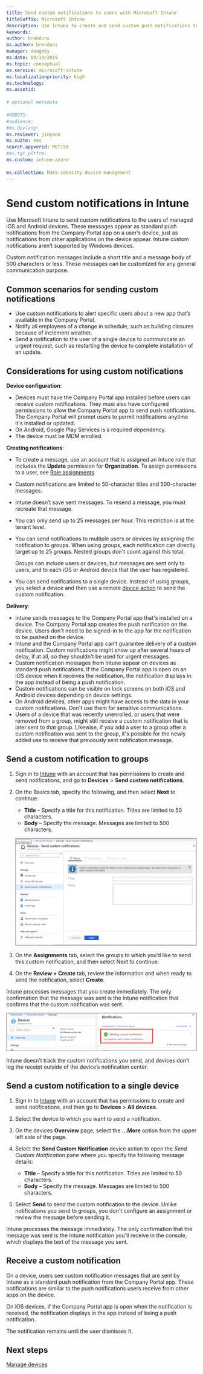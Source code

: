 ```yaml
---
title: Send custom notifications to users with Microsoft Intune 
titleSuffix: Microsoft Intune
description: Use Intune to create and send custom push notifications to users of iOS and Android devices
keywords:
author: brenduns
ms.author: brenduns
manager: dougeby
ms.date: 09/19/2019
ms.topic: conceptual
ms.service: microsoft-intune
ms.localizationpriority: high
ms.technology:
ms.assetid: 

# optional metadata

#ROBOTS:
#audience:
#ms.devlang:
ms.reviewer: jinyoon
ms.suite: ems
search.appverid: MET150
#ms.tgt_pltfrm:
ms.custom: intune-azure

ms.collection: M365-identity-device-management
---
```


# Send custom notifications in Intune  

Use Microsoft Intune to send custom notifications to the users of managed iOS and Android devices. These messages appear as standard push notifications from the Company Portal app on a user’s device, just as notifications from other applications on the device appear. Intune custom notifications aren’t supported by Windows devices.   

Custom notification messages include a short title and a message body of 500 characters or less. These messages can be customized for any general communication purpose.

## Common scenarios for sending custom notifications  

- Use custom notifications to alert specific users about a new app that’s available in the Company Portal.  
- Notify all employees of a change in schedule, such as building closures because of inclement weather.
- Send a notification to the user of a single device to communicate an urgent request, such as restarting the device to complete installation of an update.  

## Considerations for using custom notifications  

**Device configuration**:  
- Devices must have the Company Portal app installed before users can receive custom notifications. They must also have configured permissions to allow the Company Portal app to send push notifications. The Company Portal will prompt users to permit notifications anytime it's installed or updated.  
- On Android, Google Play Services is a required dependency.  
- The device must be MDM enrolled.

**Creating notifications**:  
- To create a message, use an account that is assigned an Intune role that includes the **Update** permission for **Organization**. To assign permissions to a user, see [Role assignments](role-based-access-control.md#role-assignments)  
- Custom notifications are limited to 50-character titles and 500-character messages.  
- Intune doesn’t save sent messages. To resend a message, you must recreate that message.  
- You can only send up to 25 messages per hour. This restriction is at the tenant level.  
- You can send notifications to multiple users or devices by assigning the notification to groups. When using groups, each notification can directly target up to 25 groups. Nested groups don't count against this total.  

  Groups can include users or devices, but messages are sent only to users, and to each iOS or Android device that the user has registered.  
- You can send notifications to a single device. Instead of using groups, you select a device and then use a remote [device action](device-management.md#available-device-actions) to send the custom notification.  

**Delivery**:  
- Intune sends messages to the Company Portal app that's installed on a device. The Company Portal app creates the push notification on the device. Users don't need to be signed-in to the app for the notification to be pushed on the device. 
- Intune and the Company Portal app can’t guarantee delivery of a custom notification. Custom notifications might show up after several hours of delay, if at all, so they shouldn't be used for urgent messages.  
- Custom notification messages from Intune appear on devices as standard push notifications. If the Company Portal app is open on an iOS device when it receives the notification, the notification displays in the app instead of being a push notification.  
- Custom notifications can be visible on lock screens on both iOS and Android devices depending on device settings.  
- On Android devices, other apps might have access to the data in your custom notifications. Don't use them for sensitive communications.  
- Users of a device that was recently unenrolled, or users that were removed from a group, might still receive a custom notification that is later sent to that group.  Likewise, if you add a user to a group after a custom notification was sent to the group, it's possible for the newly added use to receive that previously sent notification message.  

## Send a custom notification to groups  

1. Sign in to [Intune](https://go.microsoft.com/fwlink/?linkid=2090973) with an account that has permissions to create and send notifications, and go to **Devices** > **Send custom notifications**.  

2. On the Basics tab, specify the following, and then select **Next** to continue.  
   - **Title** – Specify a title for this notification. Titles are limited to 50 characters.  
   - **Body** – Specify the message. Messages are limited to 500 characters.

   ![Create a custom notification](./media/custom-notifications/custom-notifications.png)  

3. On the **Assignments** tab, select the groups to which you’d like to send this custom notification, and then select Next to continue.  

4. On the **Review + Create** tab, review the information and when ready to send the notification, select **Create**.  

Intune processes messages that you create immediately. The only confirmation that the message was sent is the Intune notification that confirms that the custom notification was sent.  

![Confirmation of a sent notification](./media/custom-notifications/notification-sent.png)  

Intune doesn’t track the custom notifications you send, and devices don’t log the receipt outside of the device’s notification center.  

## Send a custom notification to a single device  

1. Sign in to [Intune](https://go.microsoft.com/fwlink/?linkid=2090973) with an account that has permissions to create and send notifications, and then go to **Devices** > **All devices**.  

2. Select the device to which you want to send a notification.  

3. On the devices **Overview** page, select the **…More** option from the upper left side of the page.  

4. Select the **Send Custom Notification** device action to open the *Send Custom Notification* pane where you specify the following message details:  

   - **Title** – Specify a title for this notification. Titles are limited to 50 characters.  
   - **Body** – Specify the message. Messages are limited to 500 characters.  

5. Select **Send** to send the custom notification to the device. Unlike notifications you send to groups, you don't configure an assignment or review the message before sending it.  

Intune processes the message immediately. The only confirmation that the message was sent is the Intune notification you'll receive in the console, which displays the text of the message you sent.  

## Receive a custom notification  

On a device, users see custom notification messages that are sent by Intune as a standard push notification from the Company Portal app. These notifications are similar to the push notifications users receive from other apps on the device.  

On iOS devices, if the Company Portal app is open when the notification is received, the notification displays in the app instead of being a push notification.  

The notification remains until the user dismisses it.  

## Next steps  

[Manage devices](device-management.md)
